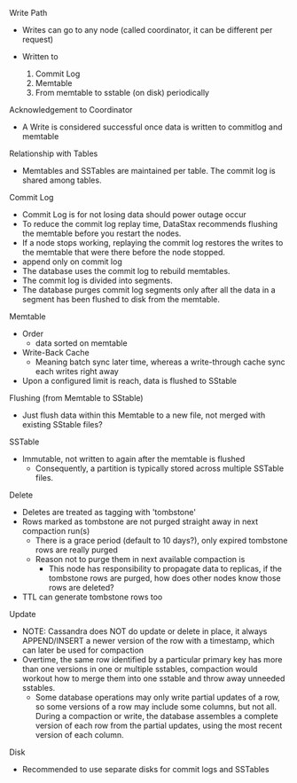 Write Path
* Writes can go to any node (called coordinator, it can be different per request)

* Written to
  1. Commit Log
  2. Memtable
  3. From memtable to sstable (on disk) periodically

Acknowledgement to Coordinator
* A Write is considered successful once data is written to commitlog and memtable

Relationship with Tables
* Memtables and SSTables are maintained per table. The commit log is shared among tables.

Commit Log
* Commit Log is for not losing data should power outage occur
* To reduce the commit log replay time, DataStax recommends flushing the memtable before you restart the nodes.
* If a node stops working, replaying the commit log restores the writes to the memtable that were there before the node stopped.
* append only on commit log
* The database uses the commit log to rebuild memtables.
* The commit log is divided into segments.
* The database purges commit log segments only after all the data in a segment has been flushed to disk from the memtable.

Memtable
* Order
  * data sorted on memtable
* Write-Back Cache
  * Meaning batch sync later time, whereas a write-through cache sync each writes right away
* Upon a configured limit is reach, data is flushed to SStable

Flushing (from Memtable to SStable)
* Just flush data within this Memtable to a new file, not merged with existing SStable files?

SSTable
* Immutable, not written to again after the memtable is flushed
  * Consequently, a partition is typically stored across multiple SSTable files.

Delete
* Deletes are treated as tagging with 'tombstone'
* Rows marked as tombstone are not purged straight away in next compaction run(s)
  * There is a grace period (default to 10 days?), only expired tombstone rows are really purged
  * Reason not to purge them in next available compaction is
    * This node has responsibility to propagate data to replicas, if the tombstone rows are purged, how does other nodes know those rows are deleted?
* TTL can generate tombstone rows too

Update
* NOTE: Cassandra does NOT do update or delete in place, it always APPEND/INSERT a newer version of the row with a timestamp, which can later be used for compaction
* Overtime, the same row identified by a particular primary key has more than one versions in one or multiple sstables, compaction would workout how to merge them into one sstable and throw away unneeded sstables.
  * Some database operations may only write partial updates of a row, so some versions of a row may include some columns, but not all. During a compaction or write, the database assembles a complete version of each row from the partial updates, using the most recent version of each column.

Disk
* Recommended to use separate disks for commit logs and SSTables
